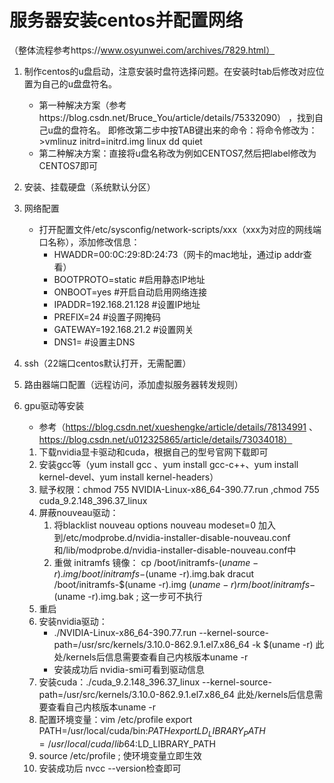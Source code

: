 # 服务器安装centos并配置网络
（整体流程参考https://www.osyunwei.com/archives/7829.html）

1. 制作centos的u盘启动，注意安装时盘符选择问题。在安装时tab后修改对应位置为自己的u盘盘符名。
 	- 第一种解决方案（参考https://blog.csdn.net/Bruce_You/article/details/75332090） ，找到自己u盘的盘符名。
即修改第二步中按TAB键出来的命令：将命令修改为：>vmlinuz initrd=initrd.img linux dd quiet
	- 第二种解决方案：直接将u盘名称改为例如CENTOS7,然后把label修改为CENTOS7即可

2. 安装、挂载硬盘（系统默认分区）

3. 网络配置
	- 打开配置文件/etc/sysconfig/network-scripts/xxx（xxx为对应的网线端口名称），添加修改信息：
		- HWADDR=00:0C:29:8D:24:73（网卡的mac地址，通过ip addr查看）
		- BOOTPROTO=static  #启用静态IP地址
		- ONBOOT=yes  #开启自动启用网络连接
		- IPADDR=192.168.21.128  #设置IP地址
		- PREFIX=24  #设置子网掩码
		- GATEWAY=192.168.21.2  #设置网关
		- DNS1=  #设置主DNS

4. ssh（22端口centos默认打开，无需配置）

5. 路由器端口配置（远程访问，添加虚拟服务器转发规则）

6. gpu驱动等安装

	- 参考（https://blog.csdn.net/xueshengke/article/details/78134991 、 https://blog.csdn.net/u012325865/article/details/73034018）
	1. 下载nvidia显卡驱动和cuda，根据自己的型号官网下载即可
	2. 安装gcc等（yum install gcc 、yum install gcc-c++、yum install kernel-devel、yum install kernel-headers）
	3. 赋予权限：chmod 755 NVIDIA-Linux-x86_64-390.77.run ,chmod 755 cuda_9.2.148_396.37_linux
	4. 屏蔽nouveau驱动：
		1. 将blacklist nouveau
options nouveau modeset=0 加入到/etc/modprobe.d/nvidia-installer-disable-nouveau.conf和/lib/modprobe.d/nvidia-installer-disable-nouveau.conf中
		2. 重做 initramfs 镜像：
	 cp /boot/initramfs-$(uname -r).img /boot/initramfs-$(uname -r).img.bak
    dracut /boot/initramfs-$(uname -r).img $(uname -r)
    rm /boot/initramfs-$(uname -r).img.bak ; 这一步可不执行
	5. 重启
	6. 安装nvidia驱动：
		- ./NVIDIA-Linux-x86_64-390.77.run --kernel-source-path=/usr/src/kernels/3.10.0-862.9.1.el7.x86_64  -k $(uname -r)   此处/kernels后信息需要查看自己内核版本uname -r
		- 安装成功后 nvidia-smi可看到驱动信息
	7. 安装cuda：./cuda_9.2.148_396.37_linux --kernel-source-path=/usr/src/kernels/3.10.0-862.9.1.el7.x86_64      此处/kernels后信息需要查看自己内核版本uname -r
	8. 配置环境变量：vim /etc/profile
export PATH=/usr/local/cuda/bin:$PATH
export LD_LIBRARY_PATH=/usr/local/cuda/lib64:$LD_LIBRARY_PATH
	9. source /etc/profile ; 使环境变量立即生效
	10. 安装成功后 nvcc --version检查即可
